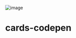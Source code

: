 ![image](https://github.com/user-attachments/assets/03289cb0-a654-4d7e-994e-5eaa425eaef5)
# cards-codepen
